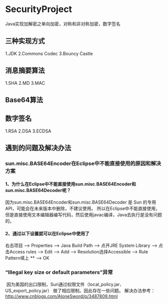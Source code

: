 # SecurityProject
Java实现加解密之单向加密，对称和非对称加密，数字签名
## 三种实现方式
1.JDK 2.Commons Codec 3.Bouncy Castle
## 消息摘要算法
1.SHA 2.MD 3.MAC
## Base64算法
## 数字签名
1.RSA 2.DSA 3.ECDSA
## 遇到的问题及解决办法
### sun.misc.BASE64Encoder在Eclipse中不能直接使用的原因和解决方案
#### 1、为什么在Eclipse中不能直接使用sun.misc.BASE64Encoder和sun.misc.BASE64Decoder呢？
  因为sun.misc.BASE64Encoder和sun.misc.BASE64Decoder 是 Sun 的专用 API，可能会在未来版本中删除，不建议使用。
  所以在Eclipse中不能直接使用，但是直接使用文本编辑器编写代码，然后使用javac编译，Java去执行是没有问题的。
#### 2、通过以下设置就可以在Eclipse中使用了
  右击项目 --> Properties --> Java Build Path --> 点开JRE System Library --> 
  点击Access rules --> Edit --> Add --> Resolution选择Accessible --> Rule Pattern填上 ** --> OK
### “Illegal key size or default parameters”异常
  因为美国的出口限制，Sun通过权限文件（local_policy.jar、US_export_policy.jar）
  做了相应限制。因此存在一些问题。
  解决办法参考：http://www.cnblogs.com/AloneSword/p/3487809.html
